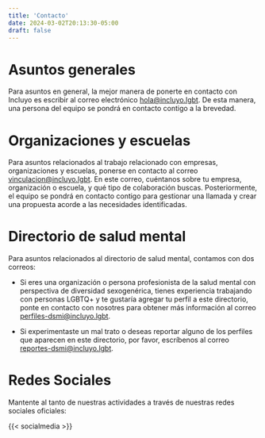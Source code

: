 ```yaml
---
title: 'Contacto'
date: 2024-03-02T20:13:30-05:00
draft: false
---
```


# Asuntos generales

Para asuntos en general, la mejor manera de ponerte en contacto con Incluyo es escribir al correo electrónico hola@incluyo.lgbt. De esta manera, una persona del equipo se pondrá en contacto contigo a la brevedad.

# Organizaciones y escuelas

Para asuntos relacionados al trabajo relacionado con empresas, organizaciones y escuelas, ponerse en contacto al correo vinculacion@incluyo.lgbt. En este correo, cuéntanos sobre tu empresa, organización o escuela, y qué tipo de colaboración buscas. Posteriormente, el equipo se pondrá en contacto contigo para gestionar una llamada y crear una propuesta acorde a las necesidades identificadas.

# Directorio de salud mental

Para asuntos relacionados al directorio de salud mental, contamos con dos correos:

- Si eres una organización o persona profesionista de la salud mental con perspectiva de diversidad sexogenérica, tienes experiencia trabajando con personas LGBTQ+ y te gustaría agregar tu perfil a este directorio, ponte en contacto con nosotres para obtener más información al correo perfiles-dsmi@incluyo.lgbt.

- Si experimentaste un mal trato o deseas reportar alguno de los perfiles que aparecen en este directorio, por favor, escríbenos al correo reportes-dsmi@incluyo.lgbt.

# Redes Sociales

Mantente al tanto de nuestras actividades a través de nuestras redes sociales oficiales:

{{< socialmedia >}}
